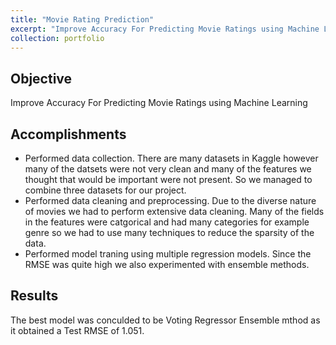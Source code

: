 ```yaml
---
title: "Movie Rating Prediction"
excerpt: "Improve Accuracy For Predicting Movie Ratings using Machine Learning<br/><img src='/images/Movie_rating.jpg'>"
collection: portfolio
---
```


## Objective
Improve Accuracy For Predicting Movie Ratings using Machine Learning

## Accomplishments 
* Performed data collection. There are many datasets in Kaggle however many of the datsets were not very clean and many of the features we thought that would be important were not present. So we managed to combine three datasets for our project.  
* Performed data cleaning and preprocessing. Due to the diverse nature of movies we had to perform extensive data cleaning. Many of the fields in the features were catgorical and had many categories for example genre so we had to use many techniques to reduce the sparsity of the data. 
* Performed model traning using multiple regression models. Since the RMSE was quite high we also experimented with ensemble methods.


## Results
The best model was conculded to be Voting Regressor Ensemble mthod as it obtained a Test RMSE of 1.051.


